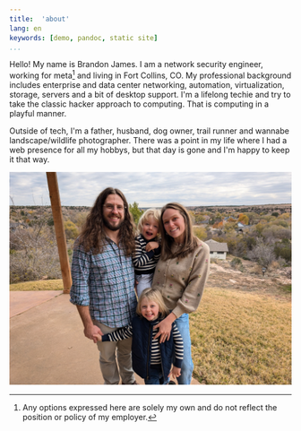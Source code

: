 ```yaml
---
title:  'about'
lang: en
keywords: [demo, pandoc, static site]
...
```


Hello! My name is Brandon James. I am a network security engineer, working for meta[^1] and living in Fort Collins, CO. My professional background includes enterprise and data center networking, automation, virtualization, storage, servers and a bit of desktop support. I'm a lifelong techie and try to take the classic hacker approach to computing. That is computing in a playful manner. 

Outside of tech, I'm a father, husband, dog owner, trail runner and wannabe landscape/wildlife photographer. There was a point in my life where I had a web presence for all my hobbys, but that day is gone and I'm happy to keep it that way.

![family photo](media/family.jpg "My Family")

[^1]: Any options expressed here are solely my own and do not reflect the position or policy of my employer.